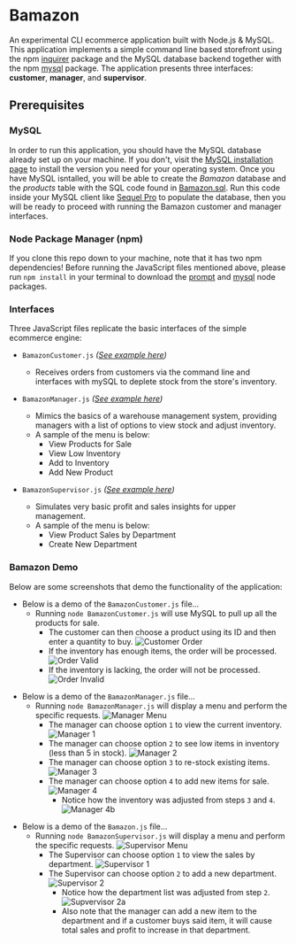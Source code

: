 # Bamazon

An experimental CLI ecommerce application built with Node.js & MySQL. This application implements a simple command line based storefront using the npm [inquirer](https://www.npmjs.com/package/inquirer) package and the MySQL database backend together with the npm [mysql](https://www.npmjs.com/package/mysql) package. The application presents three interfaces: **customer**, **manager**, and **supervisor**.

## Prerequisites
### MySQL

In order to run this application, you should have the MySQL database already set up on your machine. If you don't, visit the [MySQL installation page](https://dev.mysql.com/doc/refman/5.6/en/installing.html) to install the version you need for your operating system. Once you have MySQL isntalled, you will be able to create the *Bamazon* database and the *products* table with the SQL code found in [Bamazon.sql](Bamazon.sql). Run this code inside your MySQL client like [Sequel Pro](https://www.sequelpro.com/) to populate the database, then you will be ready to proceed with running the Bamazon customer and manager interfaces.

### Node Package Manager (npm)
If you clone this repo down to your machine, note that it has two npm dependencies!
Before running the JavaScript files mentioned above, please run `npm install` in your terminal to download the [prompt](https://www.npmjs.com/package/prompt) and [mysql](https://www.npmjs.com/package/mysql) node packages.

### Interfaces
Three JavaScript files replicate the basic interfaces of the simple ecommerce engine:

- `BamazonCustomer.js` _([See example here](#customer))_
  - Receives orders from customers via the command line and interfaces with mySQL to deplete stock from the store's inventory.

- `BamazonManager.js` _([See example here](#manager))_
  - Mimics the basics of a warehouse management system, providing managers with a list of options to view stock and adjust inventory.
  - A sample of the menu is below:
    * View Products for Sale 
    * View Low Inventory
    * Add to Inventory
    * Add New Product

- `BamazonSupervisor.js` _([See example here](#supervisor))_
  - Simulates very basic profit and sales insights for upper management.
  - A sample of the menu is below:
    * View Product Sales by Department 
    * Create New Department

### Bamazon Demo

Below are some screenshots that demo the functionality of the application:

<a name="customer"></a>
- Below is a demo of the `BamazonCustomer.js` file...
  - Running `node BamazonCustomer.js` will use MySQL to pull up all the products for sale.
    - The customer can then choose a product using its ID and then enter a quantity to buy.
      ![Customer Order](/images/1.png)
    - If the inventory has enough items, the order will be processed.
      ![Order Valid](/images/2.png)
    - If the inventory is lacking, the order will not be processed.
      ![Order Invalid](/images/3.png)


<a name="manager"></a>
- Below is a demo of the `BamazonManager.js` file...
  - Running `node BamazonManager.js` will display a menu and perform the specific requests.
    ![Manager Menu](/images/4.png)
    - The manager can choose option `1` to view the current inventory.
      ![Manager 1](/images/5.png)
    - The manager can choose option `2` to see low items in inventory (less than 5 in stock).
      ![Manager 2](/images/6.png)
    - The manager can choose option `3` to re-stock existing items.
      ![Manager 3](/images/7.png)
    - The manager can choose option `4` to add new items for sale.
      ![Manager 4](/images/8.png)
      - Notice how the inventory was adjusted from steps `3` and `4`.
        ![Manager 4b](/images/9.png)


<a name="supervisor"></a>
- Below is a demo of the `Bamazon.js` file...
  - Running `node BamazonSupervisor.js` will display a menu and perform the specific requests.
    ![Supervisor Menu](/images/10.png)
    - The Supervisor can choose option `1` to view the sales by department.
      ![Supervisor 1](/images/11.png)
    - The Supervisor can choose option `2` to add a new department.
      ![Supervisor 2](/images/12.png)
      - Notice how the department list was adjusted from step `2`.
        ![Supvervisor 2a](/images/13.png)
      - Also note that the manager can add a new item to the department and if a customer buys said item, it will cause total sales and profit to increase in that department.
